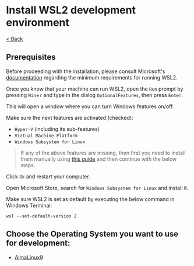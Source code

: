 # Install WSL2 development environment

[< Back](../README.md)

## Prerequisites

Before proceeding with the installation, please consult Microsoft's [documentation](https://learn.microsoft.com/en-us/windows/wsl/install#prerequisites) regarding the minimum requirements for running WSL2.

Once you know that your machine can run WSL2, open the `Run` prompt by pressing `Win`+`r` and type in the dialog `OptionalFeatures`, then press `Enter`.

This will open a window where you can turn Windows features on/off.

Make sure the next features are activated (checked):

* `Hyper-V` (including its sub-features)
* `Virtual Machine Platform`
* `Windows Subsystem for Linux`

> If any of the above features are missing, then first you need to install them manually using [this guide](https://docs.microsoft.com/en-us/windows/wsl/install-manual) and then continue with the below steps.

Click `Ok` and restart your computer.

Open Microsoft Store, search for `Windows Subsystem for Linux` and install it.

Make sure WSL2 is set as default by executing the below command in Windows Terminal:

```shell
wsl --set-default-version 2
```

## Choose the Operating System you want to use for development:

* [AlmaLinux9](os/almalinux9/README.md)
